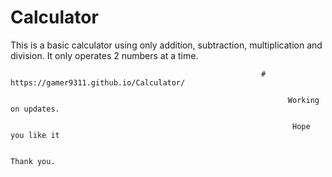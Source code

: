 # Calculator

This is a basic calculator using only addition, subtraction, multiplication and division. It only operates 2 numbers at a time.

                                                            # https://gamer9311.github.io/Calculator/
                                                            
                                                                  Working on updates.
                                                                  
                                                                   Hope you like it
                                                                                                                                               
                                                                      Thank you.
